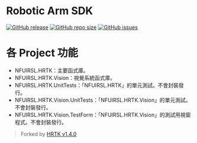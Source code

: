 # Robotic Arm SDK

[![GitHub release](https://img.shields.io/github/release/nfu-irs-lab/robotic-arm-sdk.svg)](https://github.com/nfu-irs-lab/robotic-arm-sdk/releases)
[![GitHub repo size](https://img.shields.io/github/repo-size/nfu-irs-lab/robotic-arm-sdk)](https://github.com/nfu-irs-lab/robotic-arm-sdk)
[![GitHub issues](https://img.shields.io/github/issues/nfu-irs-lab/robotic-arm-sdk.svg)](https://github.com/nfu-irs-lab/robotic-arm-sdk/issues)

# 各 Project 功能
- NFUIRSL.HRTK：主要函式庫。
- NFUIRSL.HRTK.Vision：視覺系統函式庫。
- NFUIRSL.HRTK.UnitTests：「NFUIRSL.HRTK」的單元測試。不會封裝發行。
- NFUIRSL.HRTK.Vision.UnitTests：「NFUIRSL.HRTK.Vision」的單元測試。不會封裝發行。
- NFUIRSL.HRTK.Vision.TestForm：「NFUIRSL.HRTK.Vision」的測試用視窗程式。不會封裝發行。

> Forked by [HRTK v1.4.0](https://github.com/nfu-irs-lab/hiwinrobot-toolkit)
